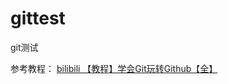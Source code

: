 # gittest
git测试

参考教程：
[bilibili 【教程】学会Git玩转Github【全】](https://www.bilibili.com/video/av10475153?from=search&seid=1210665366888354577)


